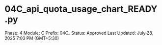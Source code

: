 # 04C_api_quota_usage_chart_READY.py

Phase: 4
Module: C
Prefix: 04C_
Status: Approved
Last Updated: July 28, 2025 7:03 PM (GMT+5:30)